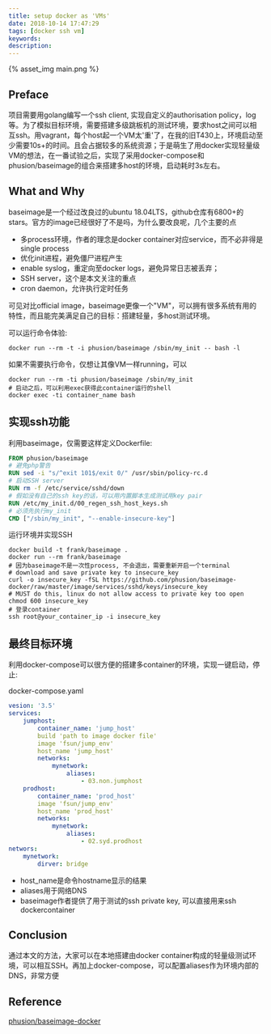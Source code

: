 ```yaml
---
title: setup docker as 'VMs'
date: 2018-10-14 17:47:29
tags: [docker ssh vm]
keywords:
description:
---
```


{% asset_img main.png %}

## Preface

项目需要用golang编写一个ssh client, 实现自定义的authorisation policy，log等。为了模拟目标环境，需要搭建多级跳板机的测试环境，要求host之间可以相互ssh。用vagrant，每个host起一个VM太'重'了，在我的旧T430上，环境启动至少需要10s+的时间。且会占据较多的系统资源；于是萌生了用docker实现轻量级VM的想法，在一番试验之后，实现了采用docker-compose和phusion/baseimage的组合来搭建多host的环境，启动耗时3s左右。

<!-- more -->

## What and Why

baseimage是一个经过改良过的ubuntu 18.04LTS，github仓库有6800+的stars。官方的image已经很好了不是吗，为什么要改良呢，几个主要的点

*  多process环境，作者的理念是docker container对应service，而不必非得是single process
*  优化init进程，避免僵尸进程产生
*  enable syslog，重定向至docker logs，避免异常日志被丢弃；
*  SSH server，这个是本文关注的重点
*  cron daemon，允许执行定时任务

可见对比official image，baseimage更像一个"VM"，可以拥有很多系统有用的特性，而且能完美满足自己的目标：搭建轻量，多host测试环境。

可以运行命令体验:  

```
docker run --rm -t -i phusion/baseimage /sbin/my_init -- bash -l
```

如果不需要执行命令，仅想让其像VM一样running，可以

```
docker run --rm -ti phusion/baseimage /sbin/my_init
# 启动之后，可以利用exec获得此container运行的shell
docker exec -ti container_name bash
```

## 实现ssh功能

利用baseimage，仅需要这样定义Dockerfile:  

```Dockerfile
FROM phusion/baseimage
# 避免php警告
RUN sed -i "s/^exit 101$/exit 0/" /usr/sbin/policy-rc.d
# 启动SSH server
RUN rm -f /etc/service/sshd/down
# 假如没有自己的ssh key的话，可以用内置脚本生成测试用key pair
RUN /etc/my_init.d/00_regen_ssh_host_keys.sh
# 必须先执行my_init
CMD ["/sbin/my_init", "--enable-insecure-key"]
```

运行环境并实现SSH

```
docker build -t frank/baseimage .
docker run --rm frank/baseimage
# 因为baseimage不是一次性process, 不会退出，需要重新开启一个terminal
# download and save private key to insecure_key
curl -o insecure_key -fSL https://github.com/phusion/baseimage-docker/raw/master/image/services/sshd/keys/insecure_key
# MUST do this, linux do not allow access to private key too open
chmod 600 insecure_key
# 登录container
ssh root@your_container_ip -i insecure_key
```

## 最终目标环境

利用docker-compose可以很方便的搭建多container的环境，实现一键启动，停止:  

docker-compose.yaml
```yaml
vesion: '3.5'
services:
    jumphost:
        container_name: 'jump_host'
        build 'path to image docker file'
        image 'fsun/jump_env'
        host_name 'jump_host'
        networks:
            mynetwork:
                aliases:
                    - 03.non.jumphost
    prodhost:
        container_name: 'prod_host'
        image 'fsun/jump_env'
        host_name 'prod_host'
        networks:
            mynetwork:
                aliases:
                    - 02.syd.prodhost
networs:
    mynetwork:
        dirver: bridge
```


*  host_name是命令hostname显示的结果
*  aliases用于网络DNS
*  baseimage作者提供了用于测试的ssh private key, 可以直接用来ssh dockercontainer

## Conclusion

通过本文的方法，大家可以在本地搭建由docker container构成的轻量级测试环境，可以相互SSH。再加上docker-compose，可以配置aliases作为环境内部的DNS，非常方便

## Reference

[phusion/baseimage-docker](https://github.com/phusion/baseimage-docker)